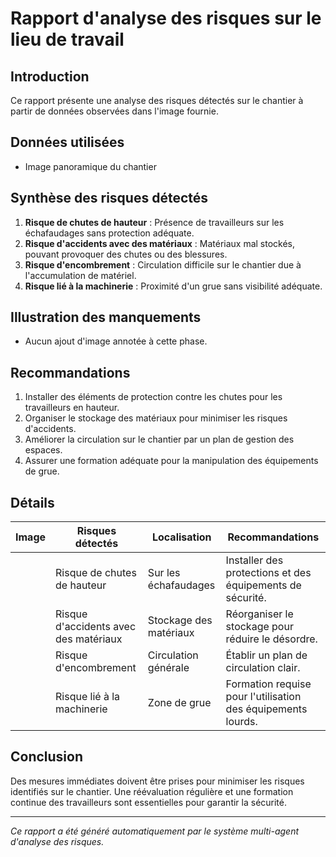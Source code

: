 # Rapport d'analyse des risques sur le lieu de travail
## Introduction
Ce rapport présente une analyse des risques détectés sur le chantier à partir de données observées dans l'image fournie.

## Données utilisées
- Image panoramique du chantier

## Synthèse des risques détectés
1. **Risque de chutes de hauteur** : Présence de travailleurs sur les échafaudages sans protection adéquate.
2. **Risque d'accidents avec des matériaux** : Matériaux mal stockés, pouvant provoquer des chutes ou des blessures.
3. **Risque d'encombrement** : Circulation difficile sur le chantier due à l'accumulation de matériel.
4. **Risque lié à la machinerie** : Proximité d'un grue sans visibilité adéquate.

## Illustration des manquements
- Aucun ajout d'image annotée à cette phase.

## Recommandations
1. Installer des éléments de protection contre les chutes pour les travailleurs en hauteur.
2. Organiser le stockage des matériaux pour minimiser les risques d'accidents.
3. Améliorer la circulation sur le chantier par un plan de gestion des espaces.
4. Assurer une formation adéquate pour la manipulation des équipements de grue.

## Détails
| Image | Risques détectés                  | Localisation | Recommandations                                                     |
|-------|-----------------------------------|--------------|--------------------------------------------------------------------|
|       | Risque de chutes de hauteur       | Sur les échafaudages | Installer des protections et des équipements de sécurité.           |
|       | Risque d'accidents avec des matériaux | Stockage des matériaux | Réorganiser le stockage pour réduire le désordre.                  |
|       | Risque d'encombrement             | Circulation générale | Établir un plan de circulation clair.                                 |
|       | Risque lié à la machinerie        | Zone de grue  | Formation requise pour l'utilisation des équipements lourds.       |

## Conclusion
Des mesures immédiates doivent être prises pour minimiser les risques identifiés sur le chantier. Une réévaluation régulière et une formation continue des travailleurs sont essentielles pour garantir la sécurité.

---
*Ce rapport a été généré automatiquement par le système multi-agent d'analyse des risques.*